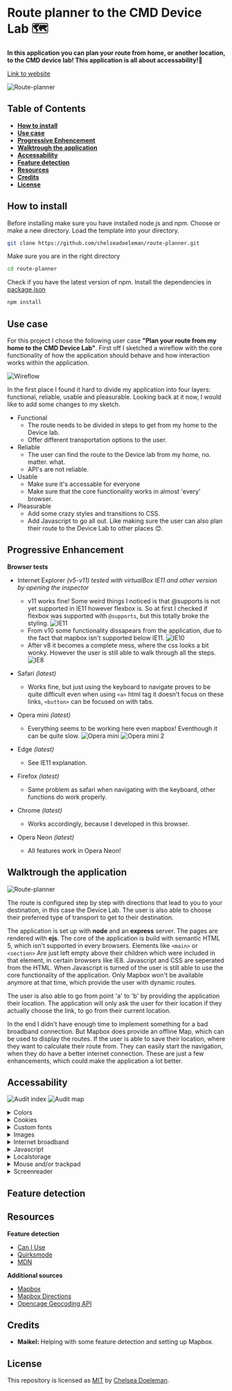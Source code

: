 # Route planner to the CMD Device Lab 🗺
**In this application you can plan your route from home, or another location, to the CMD device lab! This application is all about accessability!💫**

[Link to website](https://route-planner-browser-tech.herokuapp.com)

![Route-planner](./docs/route-planner.png)


## Table of Contents
* **[How to install](#how-to-install)**
* **[Use case](#use-case)**
* **[Progressive Enhencement](#progressive-enhancement)**
* **[Walktrough the application](#walk-trough-the-application)**
* **[Accessability](#accessability)**
* **[Feature detection](#accessability)**
* **[Resources](#resources)**
* **[Credits](#credits)**
* **[License](#license)**

## How to install

Before installing make sure you have installed node.js and npm.
Choose or make a new directory.
Load the template into your directory.

```bash
git clone https://github.com/chelseadoeleman/route-planner.git
```

Make sure you are in the right directory 
```bash
cd route-planner
```

Check if you have the latest version of npm.
Install the dependencies in [package.json](./package.json)
```bash
npm install
```

## Use case

For this project I chose the following user case **"Plan your route from my home to the CMD Device Lab"**. First off I sketched a wireflow with the core functionality of how the application should behave and how interaction works within the application.

![Wireflow](./docs/wireflow.jpg)

In the first place I found it hard to divide my application into four layers: functional, reliable, usable and pleasurable. Looking back at it now, I would like to add some changes to my sketch.

*   Functional
    *   The route needs to be divided in steps to get from my home to the Device lab.
    *   Offer different transportation options to the user.
*   Reliable
    *   The user can find the route to the Device lab from my home, no. matter. what.
    *   API's are not reliable.
*   Usable
    *   Make sure it's accessable for everyone
    *   Make sure that the core functionality works in almost 'every' browser.
*   Pleasurable
    *   Add some crazy styles and transitions to CSS.
    *   Add Javascript to go all out. Like making sure the user can also plan their route to the Device Lab to other places 😊.

## Progressive Enhancement

**Browser tests**
*   Internet Explorer *(v5-v11) tested with virtualBox IE11 and other version by opening the inspector*
    *   v11 works fine! Some weird things I noticed is that @supports is not yet supported in IE11 however flexbox is. So at first I checked if flexbox was supported with ```@supports```, but this totally broke the styling.
    ![IE11](./docs/ie11.png)
    *   From v10 some functionality dissapears from the application, due to the fact that mapbox isn't supported below IE11.
    ![IE10](./docs/ie10.png)
    *   After v8 it becomes a complete mess, where the css looks a bit wonky. However the user is still able to walk through all the steps.
    ![IE8](./docs/ie8.png)

*   Safari *(latest)*
    *   Works fine, but just using the keyboard to navigate proves to be quite difficult even when using ```<a>``` html tag it doesn't focus on these links, ```<button>``` can be focused on with tabs.

*   Opera mini *(latest)*
    *   Everything seems to be working here even mapbox! Eventhough it can be quite slow.
    ![Opera mini](./docs/operamini.jpg)
    ![Opera mini 2](./docs/operamini2.jpg)

*   Edge *(latest)*
    *   See IE11 explanation.

*   Firefox *(latest)*
    *   Same problem as safari when navigating with the keyboard, other functions do work properly.

*   Chrome *(latest)*
    *   Works accordingly, because I developed in this browser.

*   Opera Neon *(latest)*
    * All features work in Opera Neon!

## Walktrough the application

![Route-planner](./docs/route-planner.png)

The route is configured step by step with directions that lead to you to your destination, in this case the Device Lab. The user is also able to choose their preferred type of transport to get to their destination. 

The application is set up with **node** and an **express** server. The pages are rendered with **ejs**. The core of the application is build with semantic HTML 5, which isn't supported in every browsers. Elements like ```<main>``` or ```<section>``` Are just left empty above their children which were included in that element, in certain browsers like IE8. Javascript and CSS are seperated from the HTML. When Javascript is turned of the user is still able to use the core functionality of the application. Only Mapbox won't be available anymore at that time, which provide the user with dynamic routes.

The user is also able to go from point 'a' to 'b' by providing the application their location. The application will only ask the user for their location if they actually choose the link, to go from their current location.

In the end I didn't have enough time to implement something for a bad broadband connection. But Mapbox does provide an offline Map, which can be used to display the routes. If the user is able to save their location, where they want to calculate their route from. They can easily start the navigation, when they do have a better internet connection. These are just a few enhancements, which could make the application a lot better.

## Accessability

![Audit index](./docs/index.png)
![Audit map](./docs/map.png)

<details>
  <summary>Colors</summary>

  After running an audit I got the application had an accessability of **100** This includes all the colors. However Mapbox isn't really that visible when setting my clarity to the lowest point. Only people with normal eye sight are propably able to see this correctly. 

  I tested my application on colorblindness with [Sim Daltonism](https://michelf.ca/projects/sim-daltonism/). After using this feature everything was still visible for the user.
    ![Colorblindness](./docs/colorblindness.png)

</details>

<details>
  <summary>Cookies</summary>

  After disabling cookies the application still works accordingly, this was done with the developer tools extension in Chrome.
</details>


<details>
  <summary>Custom fonts</summary>

  I did use a custom font, however after turning this off it just falls back on the fallback I had defined in my CSS. In this case "Arial", "Helvetica" or some other "Sans-serif" font the user defined in their preferences. It falls back on the fallback font in IE8 and versions before that.
</details>

<details>
  <summary>Images</summary>

    I turned images off with the developer tools in Chrome. There was an alt text provided for that image, but it doesn't load. The steps which are most important part are still visible to the user. 

![Car Route](./docs/noimage.png)
</details>

<details>
  <summary>Internet broadband</summary>

    When the internet connection is slow it does take some time to fetch data from the API however some  content is directly shown, though this is not dynamic yet. I also takes some time for Mapbox to load, but this doesn't take away from it's core functionality of this application. It can however be improved see 

[Walktrough the application](#walk-trough-the-application) for more information

![First view](./docs/first.png)

</details>


<details>
  <summary>Javascript</summary>

  I turned Javascript off with the Chrome web developer tools. After turning of this feature the user is only able navigate from my home to the Device lab instead of running this route dynamically. These options dissappear from the menu, so the user doesn't know any better.
![Turned of Javascript](./docs/javascript.png)
</details>

<details>
  <summary>Localstorage</summary>

  Disabling localstorage can be done by disabling cookies. Which doesn't proves to be a hinder for the application to function properly.

</details>


<details>
  <summary>Mouse and/or trackpad</summary>

  In Chrome the user is able to navigate through the application with only there keyboard. However different browsers have different keyboard shortcuts and it doens't work the same in every browser. Focus styles are also applied when focusing on an element like a **button** or a **link**.

</details>

<details>
  <summary>Screenreader</summary>

  The start the screenreader hold ```command + option + f5". The screenreader works accordingly to navigate throughout the page. I did make use of an ```aria-label``` attribute in the links for the steps, so that the user is provided with more information about that link, than just a number.

</details>


## Feature detection


## Resources

**Feature detection**
* [Can I Use](https://unsplash.com/developers)
* [Quirksmode](https://caniuse.com/)
* [MDN](https://developer.mozilla.org/en-US/)

**Additional sources**
* [Mapbox](https://www.mapbox.com/)
* [Mapbox Directions](https://docs.mapbox.com/help/glossary/mapbox-directions-api/)
* [Opencage Geocoding API](https://opencagedata.com/api)

## Credits

*   **Maikel:** Helping with some feature detection and setting up Mapbox.

## License
This repository is licensed as [MIT](LICENSE) by [Chelsea Doeleman](https://github.com/chelseadoeleman).
